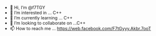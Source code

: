 - 👋 Hi, I’m @f7TGY
- 👀 I’m interested in ... C++
- 🌱 I’m currently learning ... C++
- 💞️ I’m looking to collaborate on ...C++
- 📫 How to reach me ...      https://web.facebook.com/F7tGyyy.Akbr.7ooT

<!---


--->
